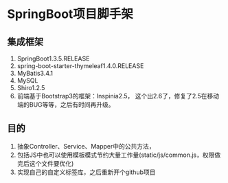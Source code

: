 # SpringBoot项目脚手架
## 集成框架
1.  SpringBoot1.3.5.RELEASE
2.  spring-boot-starter-thymeleaf1.4.0.RELEASE
3.  MyBatis3.4.1
4.  MySQL
5.  Shiro1.2.5
6.  前端基于Bootstrap3的框架：Inspinia2.5， 这个出2.6了，修复了2.5在移动端的BUG等等，之后有时间再升级。

## 目的
1.  抽象Controller、Service、Mapper中的公共方法，
2.  包括JS中也可以使用模板模式节约大量工作量(static/js/common.js，权限做完后这个文件要优化)
3.  实现自己的自定义标签库，之后重新开个github项目
